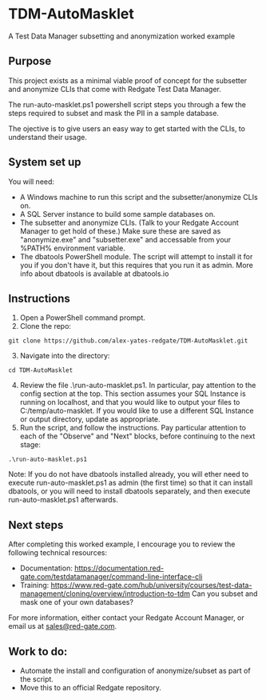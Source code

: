 # TDM-AutoMasklet
A Test Data Manager subsetting and anonymization worked example

## Purpose
This project exists as a minimal viable proof of concept for the subsetter and anonymize CLIs that come with Redgate Test Data Manager.

The run-auto-masklet.ps1 powershell script steps you through a few the steps required to subset and mask the PII in a sample database.

The ojective is to give users an easy way to get started with the CLIs, to understand their usage.

## System set up
You will need:
- A Windows machine to run this script and the subsetter/anonymize CLIs on.
- A SQL Server instance to build some sample databases on.
- The subsetter and anonymize CLIs. (Talk to your Redgate Account Manager to get hold of these.) Make sure these are saved as "anonymize.exe" and "subsetter.exe" and accessable from your %PATH% environment variable.
- The dbatools PowerShell module. The script will attempt to install it for you if you don't have it, but this requires that you run it as admin. More info about dbatools is available at dbatools.io

## Instructions
1. Open a PowerShell command prompt.
2. Clone the repo:
```
git clone https://github.com/alex-yates-redgate/TDM-AutoMasklet.git
```
3. Navigate into the directory:
```
cd TDM-AutoMasklet
```
4. Review the file .\run-auto-masklet.ps1. In particular, pay attention to the config section at the top. This section assumes your SQL Instance is running on localhost, and that you would like to output your files to C:/temp/auto-masklet. If you would like to use a different SQL Instance or output directory, update as appropriate.
5. Run the script, and follow the instructions. Pay particular attention to each of the "Observe" and "Next" blocks, before continuing to the next stage:
```
.\run-auto-masklet.ps1
```

Note: If you do not have dbatools installed already, you will ether need to execute run-auto-masklet.ps1 as admin (the first time) so that it can install dbatools, or you will need to install dbatools separately, and then execute run-auto-masklet.ps1 afterwards.

## Next steps
After completing this worked example, I encourage you to review the following technical resources:
- Documentation: https://documentation.red-gate.com/testdatamanager/command-line-interface-cli
- Training: https://www.red-gate.com/hub/university/courses/test-data-management/cloning/overview/introduction-to-tdm
Can you subset and mask one of your own databases?

For more information, either contact your Redgate Account Manager, or email us at sales@red-gate.com.

## Work to do:
- Automate the install and configuration of anonymize/subset as part of the script.
- Move this to an official Redgate repository.
